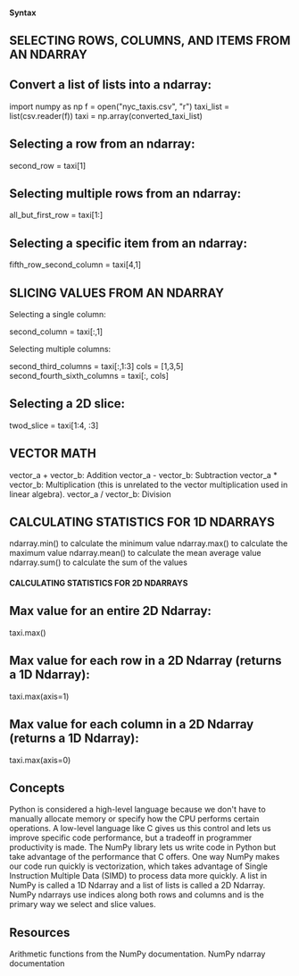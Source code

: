 #### Syntax

## SELECTING ROWS, COLUMNS, AND ITEMS FROM AN NDARRAY

## Convert a list of lists into a ndarray:

import numpy as np
f = open("nyc_taxis.csv", "r")
taxi_list = list(csv.reader(f))
taxi = np.array(converted_taxi_list)

## Selecting a row from an ndarray:

second_row = taxi[1]

## Selecting multiple rows from an ndarray:

all_but_first_row = taxi[1:]

## Selecting a specific item from an ndarray:

fifth_row_second_column = taxi[4,1]

## SLICING VALUES FROM AN NDARRAY
Selecting a single column:

second_column = taxi[:,1]

Selecting multiple columns:

second_third_columns = taxi[:,1:3]
cols = [1,3,5]
second_fourth_sixth_columns = taxi[:, cols]

## Selecting a 2D slice:

twod_slice = taxi[1:4, :3]

## VECTOR MATH
vector_a + vector_b: Addition
vector_a - vector_b: Subtraction
vector_a * vector_b: Multiplication (this is unrelated to the vector multiplication used in linear algebra).
vector_a / vector_b: Division

## CALCULATING STATISTICS FOR 1D NDARRAYS
ndarray.min() to calculate the minimum value
ndarray.max() to calculate the maximum value
ndarray.mean() to calculate the mean average value
ndarray.sum() to calculate the sum of the values

#### CALCULATING STATISTICS FOR 2D NDARRAYS

## Max value for an entire 2D Ndarray:

taxi.max()

## Max value for each row in a 2D Ndarray (returns a 1D Ndarray):

taxi.max(axis=1)

## Max value for each column in a 2D Ndarray (returns a 1D Ndarray):

taxi.max(axis=0)

## Concepts

Python is considered a high-level language because we don't have to manually allocate memory or specify how the CPU performs certain operations. A low-level language like C gives us this control and lets us improve specific code performance, but a tradeoff in programmer productivity is made. The NumPy library lets us write code in Python but take advantage of the performance that C offers. One way NumPy makes our code run quickly is vectorization, which takes advantage of Single Instruction Multiple Data (SIMD) to process data more quickly.
A list in NumPy is called a 1D Ndarray and a list of lists is called a 2D Ndarray. NumPy ndarrays use indices along both rows and columns and is the primary way we select and slice values.

## Resources
Arithmetic functions from the NumPy documentation.
NumPy ndarray documentation